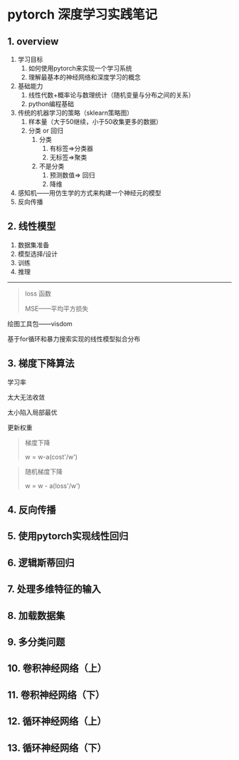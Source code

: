 # pytorch 深度学习实践笔记

## 1. overview

1. 学习目标
   1. 如何使用pytorch来实现一个学习系统
   2. 理解最基本的神经网络和深度学习的概念
2. 基础能力
   1. 线性代数+概率论与数理统计（随机变量与分布之间的关系）
   2. python编程基础
3. 传统的机器学习的策略（sklearn策略图）
   1. 样本量（大于50继续，小于50收集更多的数据）
   2. 分类 or 回归
      1. 分类
         1. 有标签=>分类器
         2. 无标签=>聚类
      2. 不是分类
         1. 预测数值=> 回归
         2. 降维
4. 感知机——用仿生学的方式来构建一个神经元的模型
5. 反向传播

## 2. 线性模型

1. 数据集准备
2. 模型选择/设计
3. 训练
4. 推理 

---

> loss 函数
>
> MSE——平均平方损失

绘图工具包——visdom

基于for循环和暴力搜索实现的线性模型拟合分布

## 3. 梯度下降算法

学习率

太大无法收敛

太小陷入局部最优

更新权重

> 梯度下降
>
> w = w-a(cost'/w')

> 随机梯度下降
>
> w = w - a(loss'/w')



## 4. 反向传播

## 5. 使用pytorch实现线性回归

## 6. 逻辑斯蒂回归

## 7. 处理多维特征的输入

## 8. 加载数据集

## 9. 多分类问题

## 10. 卷积神经网络（上）

## 11. 卷积神经网络（下）

## 12. 循环神经网络（上）

## 13. 循环神经网络（下）